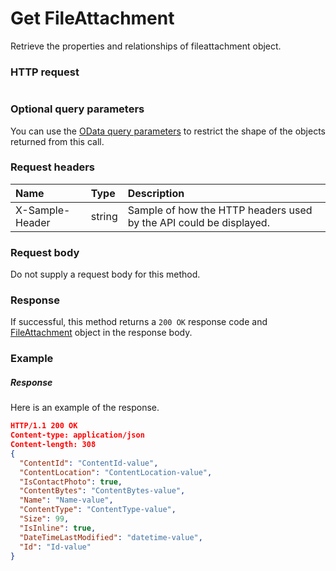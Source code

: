 # Get FileAttachment

Retrieve the properties and relationships of fileattachment object.
### HTTP request
```http

```
### Optional query parameters
You can use the [OData query parameters](odata-optional-query-parameters.md) to restrict the shape of the objects returned from this call.
### Request headers
| Name       | Type | Description|
|:-----------|:------|:----------|
| X-Sample-Header  | string  | Sample of how the HTTP headers used by the API could be displayed.|

### Request body
Do not supply a request body for this method.
### Response
If successful, this method returns a `200 OK` response code and [FileAttachment](../resources/fileattachment.md) object in the response body.
### Example
##### Response
Here is an example of the response.
```json
HTTP/1.1 200 OK
Content-type: application/json
Content-length: 308
{
  "ContentId": "ContentId-value",
  "ContentLocation": "ContentLocation-value",
  "IsContactPhoto": true,
  "ContentBytes": "ContentBytes-value",
  "Name": "Name-value",
  "ContentType": "ContentType-value",
  "Size": 99,
  "IsInline": true,
  "DateTimeLastModified": "datetime-value",
  "Id": "Id-value"
}
```
<!-- uuid: d02c3c09-956c-45d6-a0af-2e1afc8cca02\n2015-10-09 15:14:08 UTC -->